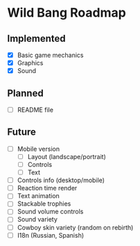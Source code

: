 # Wild Bang Roadmap

## Implemented

- [x] Basic game mechanics
- [x] Graphics
- [x] Sound

## Planned

- [ ] README file

## Future

- [ ] Mobile version
  - [ ] Layout (landscape/portrait)
  - [ ] Controls
  - [ ] Text
- [ ] Controls info (desktop/mobile)
- [ ] Reaction time render
- [ ] Text animation
- [ ] Stackable trophies
- [ ] Sound volume controls
- [ ] Sound variety
- [ ] Cowboy skin variety (random on rebirth)
- [ ] I18n (Russian, Spanish)
